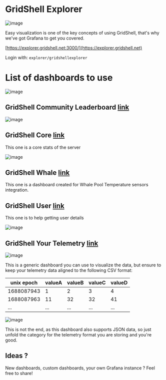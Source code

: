 # GridShell Explorer

![image](https://github.com/invpe/GridShell/assets/106522950/d6a24352-07ed-4f94-9059-23dfb5fbc743)


Easy visualization is one of the key concepts of using GridShell, that's why we've got Grafana to get you covered.

[https://explorer.gridshell.net:3000/](https://explorer.gridshell.net)

Login with: `explorer/gridshellexplorer`

# List of dashboards to use

![image](https://github.com/invpe/GridShell/assets/106522950/b9156906-e3a7-45ee-ba3f-d5e51b0ab4fc)

## GridShell Community Leaderboard [link](https://explorer.gridshell.net:3000/d/b032899f-fffa-47fc-b38e-4a58be40197b/community-leaderboard?orgId=1)

![image](https://github.com/invpe/GridShell/assets/106522950/542e3f87-e780-4bf2-8d0b-067b84d02680)


## GridShell Core [link](https://explorer.gridshell.net:3000/d/e66e2a62-ef5d-482b-aeee-3dc8a3bb6e2b/core)
This one is a core stats of the server

![image](https://github.com/invpe/GridShell/assets/106522950/c9432390-e87f-4a50-ad4c-9469444df72b)


## GridShell Whale [link](https://explorer.gridshell.net:3000/d/ca74c27d-03f9-4f18-8017-001d013b93ce/whale)
This one is a dashboard created for Whale Pool Temperature sensors integration.

## GridShell User [link](https://explorer.gridshell.net:3000/d/cd4c7abe-f622-4384-8a6d-348f3bffde47/user)
This one is to help getting user details

![image](https://github.com/invpe/GridShell/assets/106522950/a8e827ea-c2a8-4322-90fa-4704b444a341)


## GridShell Your Telemetry [link](https://explorer.gridshell.net:3000/d/cf9d5f97-9f02-488a-b49a-28409bdc1593/your-telemetry)

![image](https://github.com/invpe/GridShell/assets/106522950/e840abb4-af37-45f1-93af-9514c3cc080e)


This is a generic dashboard you can use to visualize the data, but ensure to keep your telemetry data aligned to the following CSV format:

|unix epoch|valueA|valueB|valueC|valueD|
|----------|------|------|------|------|
|1688087943|1|2|3|4|
|1688087963|11|32|32|41|
|...|...|...|...|...|

![image](https://github.com/invpe/GridShell/assets/106522950/4a0d32ff-8329-4e2d-b819-faa8aa69b4a3)

This is not the end, as this dashboard also supports JSON data, so just unfold the category for the telemetry format you are storing and you're good.

## Ideas ?
New dashboards, custom dashboards, your own Grafana instance ? 
Feel free to share!

